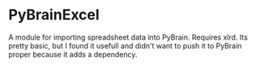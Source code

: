 PyBrainExcel
============

A module for importing spreadsheet data into PyBrain. 
Requires xlrd.  Its pretty basic, but I found it usefull and didn't want to push it to PyBrain proper because it adds a dependency.
